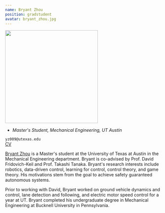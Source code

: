 ```yaml
---
name: Bryant Zhou
position: gradstudent
avatar: bryant_zhou.jpg
---
```


<img width="300" src="{{site.baseurl}}/images/people/{{page.avatar}}" data-action="zoom">

- _Master's Student, Mechanical Engineering, UT Austin_<br>

<i class="fa fa-envelope-o"></i> `yz009@utexas.edu`<br>
<i class="fa fa-newspaper-o"></i> [CV](/documents/Bryant_CV.pdf)

[Bryant Zhou](https://www.linkedin.com/in/yujing-zhou-938962151) is a Master's student at the University of Texas at Austin in the Mechanical Engineering department. Bryant is co-advised by Prof. David Fridovich-Keil and Prof. Takashi Tanaka. Bryant's research interests include robotics, data-driven control, learning for control, control theory, and game theory. His motivations stem from the goal to achieve safety guaranteed autonomous systems. 

Prior to working with David, Bryant worked on ground vehicle dynamics and control, lane detection and following, and electric motor speed control for a year at UT. Bryant completed his undergraduate degree in Mechanical Engineering at Bucknell University in Pennsylvania.